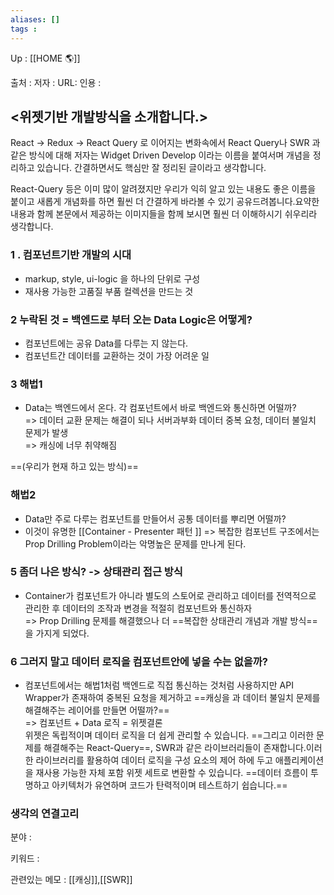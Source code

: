 ```yaml
---
aliases: []
tags : 
---
```

Up : [[HOME 🌎]]

출처 :
저자 :
URL: 
인용 : 

## <위젯기반 개발방식을 소개합니다.>

React -> Redux -> React Query 로 이어지는 변화속에서 React Query나 SWR 과 같은 방식에 대해 저자는 Widget Driven Develop 이라는 이름을 붙여서며 개념을 정리하고 있습니다. 간결하면서도 핵심만 잘 정리된 글이라고 생각합니다.

React-Query 등은 이미 많이 알려졌지만 우리가 익히 알고 있는 내용도 좋은 이름을 붙이고 새롭게 개념화를 하면 훨씬 더 간결하게 바라볼 수 있기 공유드려봅니다.요약한 내용과 함께 본문에서 제공하는 이미지들을 함께 보시면 훨씬 더 이해하시기 쉬우리라 생각합니다.

### 1 . 컴포넌트기반 개발의 시대  
- markup, style, ui-logic 을 하나의 단위로 구성  
- 재사용 가능한 고품질 부품 컬렉션을 만드는 것

### 2  누락된 것 = 백엔드로 부터 오는 Data Logic은 어떻게?  
- 컴포넌트에는 공유 Data를 다루는 지 않는다.  
- 컴포넌트간 데이터를 교환하는 것이 가장 어려운 일

### 3  해법1  
- Data는 백엔드에서 온다. 각 컴포넌트에서 바로 백엔드와 통신하면 어떨까?  
=> 데이터 교환 문제는 해결이 되나 서버과부화 데이터 중복 요청, 데이터 불일치 문제가 발생  
=> 캐싱에 너무 취약해짐

 ==(우리가  현재 하고 있는 방식)==
 

### 해법2  
- Data만 주로 다루는 컴포넌트를 만들어서 공통 데이터를 뿌리면 어떨까?  
- 이것이 유명한 [[Container - Presenter 패턴 ]]
=> 복잡한 컴포넌트 구조에서는 Prop Drilling Problem이라는 악명높은 문제를 만나게 된다.

### 5  좀더 나은 방식? -> 상태관리 접근 방식  
- Container가 컴포넌트가 아니라 별도의 스토어로 관리하고 데이터를 전역적으로 관리한 후 데이터의 조작과 변경을 적절히 컴포넌트와 통신하자  
=> Prop Drilling 문제를 해결했으나 더 ==복잡한 상태관리 개념과 개발 방식==을 가지게 되었다.

### 6  그러지 말고 데이터 로직을 컴포넌트안에 넣을 수는 없을까?  
- 컴포넌트에서는 해법1처럼 백엔드로 직접 통신하는 것처럼 사용하지만 API Wrapper가 존재하여 중복된 요청을 제거하고 ==캐싱을 과 데이터 불일치 문제를 해결해주는 레이어를 만들면 어떨까?==  
=> 컴포넌트 + Data 로직 = 위젯결론  
위젯은 독립적이며 데이터 로직을 더 쉽게 관리할 수 있습니다. ==그리고 이러한 문제를 해결해주는 React-Query==, SWR과 같은 라이브러리들이 존재합니다.이러한 라이브러리를 활용하여 데이터 로직을 구성 요소의 제어 하에 두고 애플리케이션을 재사용 가능한 자체 포함 위젯 세트로 변환할 수 있습니다. ==데이터 흐름이 투명하고 아키텍처가 유연하며 코드가 탄력적이며 테스트하기 쉽습니다.==

### 생각의 연결고리
분야 :
	
키워드 :

관련있는 메모 : [[캐싱]],[[SWR]]

